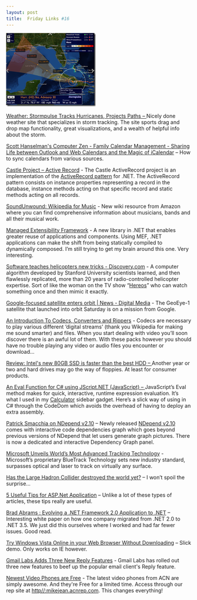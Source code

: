 ```yaml
---
layout: post
title:  Friday Links #16
---
```

[![image](/cdn/images/blog/FridayLinks16_907F/image_thumb.png)](/cdn/images/blog/FridayLinks16_907F/image.png)

[Weather: Stormpulse Tracks Hurricanes, Projects Paths – ](http://lifehacker.com/5046774/stormpulse-tracks-hurricanes-projects-paths)Nicely done weather site that specializes in storm tracking. The site sports drag and drop map functionality, great visualizations, and a wealth of helpful info about the storm.

[Scott Hanselman's Computer Zen - Family Calendar Management - Sharing Life between Outlook and Web Calendars and the Magic of iCalendar](http://www.hanselman.com/blog/FamilyCalendarManagementSharingLifeBetweenOutlookAndWebCalendarsAndTheMagicOfICalendar.aspx) – How to sync calendars from various sources.

[Castle Project – Active Record](http://castleproject.org/activerecord/index.html) - The Castle ActiveRecord project is an implementation of the [ActiveRecord pattern](http://en.wikipedia.org/wiki/Active_record) for .NET. The ActiveRecord pattern consists on instance properties representing a record in the database, instance methods acting on that specific record and static methods acting on all records.

[SoundUnwound: Wikipedia for Music](http://www.makeuseof.com/dir/soundunwound-wikipedi-fo-music/) - New wiki resource from Amazon where you can find comprehensive information about musicians, bands and all their musical work.

[Managed Extensibility Framework](http://www.codeplex.com/MEF) - A new library in .NET that enables greater reuse of applications and components. Using MEF, .NET applications can make the shift from being statically compiled to dynamically composed. I’m still trying to get my brain around this one. Very interesting.

[Software teaches helicopters new tricks - Discovery.com](http://www.msnbc.msn.com/id/26567526/) - A computer algorithm developed by Stanford University scientists learned, and then flawlessly replicated, more than 20 years of radio-controlled helicopter expertise. Sort of like the woman on the TV show “[Hereos](http://www.heroes-tv.com/modules/news/)” who can watch something once and then mimic it exactly. 

[Google-focused satellite enters orbit | News - Digital Media](http://news.cnet.com/8301-1023_3-10034476-93.html?part=rss&subj=news&tag=2547-1_3-0-5) - The GeoEye-1 satellite that launched into orbit Saturday is on a mission from Google.

[An Introduction To Codecs, Converters and Rippers](http://www.makeuseof.com/tag/an-introduction-to-codecs-converters-and-rippers/) - Codecs are necessary to play various different ‘digital streams’ (thank you Wikipedia for making me sound smarter) and files. When you start dealing with video you’ll soon discover there is an awful lot of them. With these packs however you should have no trouble playing any video or audio files you encounter or download…

[Review: Intel's new 80GB SSD is faster than the best HDD – ](http://www.computerworld.com/action/article.do?command=viewArticleBasic&articleId=9114285&source=rss_news10)Another year or two and hard drives may go the way of floppies. At least for consumer products.

[An Eval Function for C# using JScript.NET (JavaScript) – ](http://odetocode.com/Articles/80.aspx)JavaScript’s Eval method makes for quick, interactive, runtime expression evaluation. It’s what I used in my [Calculator](/blog/post/2008/08/26/vista-calculator-gadget-updated) sidebar gadget. Here’s a slick way of using in C# through the CodeDom which avoids the overhead of having to deploy an extra assembly.

[Patrick Smacchia on NDepend v2.10](http://codebetter.com/blogs/patricksmacchia/default.aspx) – Newly released [NDepend v2.10](http://www.NDepend.com) comes with interactive code dependencies graph which goes beyond previous versions of NDepend that let users generate graph pictures. There is now a dedicated and interactive Dependency Graph panel.

[Microsoft Unveils World’s Most Advanced Tracking Technology](http://www.microsoft.com/presspass/press/2008/sep08/09-09BlueTrackPR.mspx) - Microsoft’s proprietary BlueTrack Technology sets new industry standard, surpasses optical and laser to track on virtually any surface.

[Has the Large Hadron Collider destroyed the world yet?](http://hasthelargehadroncolliderdestroyedtheworldyet.com/) – I won’t spoil the surprise…

[5 Useful Tips for ASP.Net Application](http://www.codedigest.com/Articles/ASPNET/128_5_Useful_Tips_for_ASPNet_Application.aspx) – Unlike a lot of these types of articles, these tips really are useful.

[Brad Abrams : Evolving a .NET Framework 2.0 Application to .NET](http://blogs.msdn.com/brada/archive/2008/09/10/evolving-a-net-framework-2-0-application-to-net-framework-3-5.aspx) – Interesting white paper on how one company migrated from .NET 2.0 to .NET 3.5. We just did this ourselves where I worked and had far fewer issues. Good read.

[Try Windows Vista Online in your Web Browser Without Downloading](http://www.labnol.org/software/try-windows-vista-online-brower/4497/) – Slick demo. Only works on IE however.

[Gmail Labs Adds Three New Reply Features](http://lifehacker.com/5048669/gmail-labs-adds-three-new-reply-features) - Gmail Labs has rolled out three new features to beef up the popular email client's Reply feature.

[Newest Video Phones are Free](http://myacn.com) - The latest video phones from ACN are simply awesome. And they're Free for a limited time. Access through our rep site at [http//:mikejean.acnrep.com](http://mikejean.acnrep.com). This changes everything!
